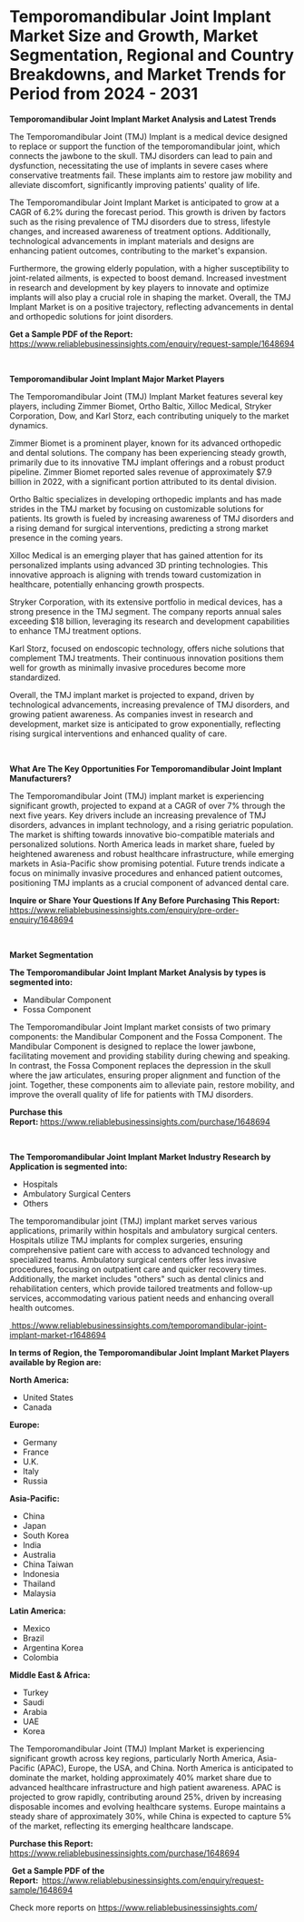<p><h1>Temporomandibular Joint Implant Market Size and Growth, Market Segmentation, Regional and Country Breakdowns, and Market Trends for Period from 2024 -  2031</h1></p><p><strong>Temporomandibular Joint Implant Market Analysis and Latest Trends</strong></p>
<p><p>The Temporomandibular Joint (TMJ) Implant is a medical device designed to replace or support the function of the temporomandibular joint, which connects the jawbone to the skull. TMJ disorders can lead to pain and dysfunction, necessitating the use of implants in severe cases where conservative treatments fail. These implants aim to restore jaw mobility and alleviate discomfort, significantly improving patients' quality of life.</p><p>The Temporomandibular Joint Implant Market is anticipated to grow at a CAGR of 6.2% during the forecast period. This growth is driven by factors such as the rising prevalence of TMJ disorders due to stress, lifestyle changes, and increased awareness of treatment options. Additionally, technological advancements in implant materials and designs are enhancing patient outcomes, contributing to the market's expansion. </p><p>Furthermore, the growing elderly population, with a higher susceptibility to joint-related ailments, is expected to boost demand. Increased investment in research and development by key players to innovate and optimize implants will also play a crucial role in shaping the market. Overall, the TMJ Implant Market is on a positive trajectory, reflecting advancements in dental and orthopedic solutions for joint disorders.</p></p>
<p><strong>Get a Sample PDF of the Report:&nbsp;</strong> <a href="https://www.reliablebusinessinsights.com/enquiry/request-sample/1648694?utm_campaign=1877&utm_medium=2&utm_source=Github&utm_content=ia&utm_term=29122024&utm_id=temporomandibular-joint-implant">https://www.reliablebusinessinsights.com/enquiry/request-sample/1648694</a></p>
<p>&nbsp;</p>
<p><strong>Temporomandibular Joint Implant Major Market Players</strong></p>
<p><p>The Temporomandibular Joint (TMJ) Implant Market features several key players, including Zimmer Biomet, Ortho Baltic, Xilloc Medical, Stryker Corporation, Dow, and Karl Storz, each contributing uniquely to the market dynamics.</p><p>Zimmer Biomet is a prominent player, known for its advanced orthopedic and dental solutions. The company has been experiencing steady growth, primarily due to its innovative TMJ implant offerings and a robust product pipeline. Zimmer Biomet reported sales revenue of approximately $7.9 billion in 2022, with a significant portion attributed to its dental division.</p><p>Ortho Baltic specializes in developing orthopedic implants and has made strides in the TMJ market by focusing on customizable solutions for patients. Its growth is fueled by increasing awareness of TMJ disorders and a rising demand for surgical interventions, predicting a strong market presence in the coming years.</p><p>Xilloc Medical is an emerging player that has gained attention for its personalized implants using advanced 3D printing technologies. This innovative approach is aligning with trends toward customization in healthcare, potentially enhancing growth prospects.</p><p>Stryker Corporation, with its extensive portfolio in medical devices, has a strong presence in the TMJ segment. The company reports annual sales exceeding $18 billion, leveraging its research and development capabilities to enhance TMJ treatment options.</p><p>Karl Storz, focused on endoscopic technology, offers niche solutions that complement TMJ treatments. Their continuous innovation positions them well for growth as minimally invasive procedures become more standardized.</p><p>Overall, the TMJ implant market is projected to expand, driven by technological advancements, increasing prevalence of TMJ disorders, and growing patient awareness. As companies invest in research and development, market size is anticipated to grow exponentially, reflecting rising surgical interventions and enhanced quality of care.</p></p>
<p>&nbsp;</p>
<p><strong>What Are The Key Opportunities For Temporomandibular Joint Implant Manufacturers?</strong></p>
<p><p>The Temporomandibular Joint (TMJ) implant market is experiencing significant growth, projected to expand at a CAGR of over 7% through the next five years. Key drivers include an increasing prevalence of TMJ disorders, advances in implant technology, and a rising geriatric population. The market is shifting towards innovative bio-compatible materials and personalized solutions. North America leads in market share, fueled by heightened awareness and robust healthcare infrastructure, while emerging markets in Asia-Pacific show promising potential. Future trends indicate a focus on minimally invasive procedures and enhanced patient outcomes, positioning TMJ implants as a crucial component of advanced dental care.</p></p>
<p><strong>Inquire or Share Your Questions If Any Before Purchasing This Report:</strong> <a href="https://www.reliablebusinessinsights.com/enquiry/pre-order-enquiry/1648694?utm_campaign=1877&utm_medium=2&utm_source=Github&utm_content=ia&utm_term=29122024&utm_id=temporomandibular-joint-implant">https://www.reliablebusinessinsights.com/enquiry/pre-order-enquiry/1648694</a></p>
<p>&nbsp;</p>
<p><strong>Market Segmentation</strong></p>
<p><strong>The Temporomandibular Joint Implant Market Analysis by types is segmented into:</strong></p>
<p><ul><li>Mandibular Component</li><li>Fossa Component</li></ul></p>
<p><p>The Temporomandibular Joint Implant market consists of two primary components: the Mandibular Component and the Fossa Component. The Mandibular Component is designed to replace the lower jawbone, facilitating movement and providing stability during chewing and speaking. In contrast, the Fossa Component replaces the depression in the skull where the jaw articulates, ensuring proper alignment and function of the joint. Together, these components aim to alleviate pain, restore mobility, and improve the overall quality of life for patients with TMJ disorders.</p></p>
<p><strong>Purchase this Report:&nbsp;</strong><a href="https://www.reliablebusinessinsights.com/purchase/1648694?utm_campaign=1877&utm_medium=2&utm_source=Github&utm_content=ia&utm_term=29122024&utm_id=temporomandibular-joint-implant">https://www.reliablebusinessinsights.com/purchase/1648694</a></p>
<p>&nbsp;</p>
<p><strong>The Temporomandibular Joint Implant Market Industry Research by Application is segmented into:</strong></p>
<p><ul><li>Hospitals</li><li>Ambulatory Surgical Centers</li><li>Others</li></ul></p>
<p><p>The temporomandibular joint (TMJ) implant market serves various applications, primarily within hospitals and ambulatory surgical centers. Hospitals utilize TMJ implants for complex surgeries, ensuring comprehensive patient care with access to advanced technology and specialized teams. Ambulatory surgical centers offer less invasive procedures, focusing on outpatient care and quicker recovery times. Additionally, the market includes "others" such as dental clinics and rehabilitation centers, which provide tailored treatments and follow-up services, accommodating various patient needs and enhancing overall health outcomes.</p></p>
<p><a href="https://www.reliablebusinessinsights.com/temporomandibular-joint-implant-market-r1648694?utm_campaign=1877&utm_medium=2&utm_source=Github&utm_content=ia&utm_term=29122024&utm_id=temporomandibular-joint-implant">&nbsp;https://www.reliablebusinessinsights.com/temporomandibular-joint-implant-market-r1648694</a></p>
<p><strong>In terms of Region, the Temporomandibular Joint Implant Market Players available by Region are:</strong></p>
<p>
    <p> <strong> North America: </strong>
        <ul>
            <li>United States</li>
            <li>Canada</li>
        </ul>
        </p> 
    <p> <strong> Europe: </strong>
        <ul>
            <li>Germany</li>
            <li>France</li>
            <li>U.K.</li>
            <li>Italy</li>
            <li>Russia</li>
        </ul>
        </p> 
    <p> <strong> Asia-Pacific: </strong>
        <ul>
            <li>China</li>
            <li>Japan</li>
            <li>South Korea</li>
            <li>India</li>
            <li>Australia</li>
            <li>China Taiwan</li>
            <li>Indonesia</li>
            <li>Thailand</li>
            <li>Malaysia</li>
        </ul>
        </p> 
    <p> <strong> Latin America: </strong>
        <ul>
            <li>Mexico</li>
            <li>Brazil</li>
            <li>Argentina Korea</li>
            <li>Colombia</li>
        </ul>
        </p> 
    <p> <strong> Middle East & Africa: </strong>
        <ul>
            <li>Turkey</li>
            <li>Saudi</li>
            <li>Arabia</li>
            <li>UAE</li>
            <li>Korea</li>
        </ul>
    </p>
    </p>
<p><p>The Temporomandibular Joint (TMJ) Implant Market is experiencing significant growth across key regions, particularly North America, Asia-Pacific (APAC), Europe, the USA, and China. North America is anticipated to dominate the market, holding approximately 40% market share due to advanced healthcare infrastructure and high patient awareness. APAC is projected to grow rapidly, contributing around 25%, driven by increasing disposable incomes and evolving healthcare systems. Europe maintains a steady share of approximately 30%, while China is expected to capture 5% of the market, reflecting its emerging healthcare landscape.</p></p>
<p><strong>Purchase this Report: </strong><a href="https://www.reliablebusinessinsights.com/purchase/1648694?utm_campaign=1877&utm_medium=2&utm_source=Github&utm_content=ia&utm_term=29122024&utm_id=temporomandibular-joint-implant">https://www.reliablebusinessinsights.com/purchase/1648694</a></p>
<p>&nbsp;<strong>Get a Sample PDF of the Report:&nbsp;&nbsp;</strong><a href="https://www.reliablebusinessinsights.com/enquiry/request-sample/1648694?utm_campaign=1877&utm_medium=2&utm_source=Github&utm_content=ia&utm_term=29122024&utm_id=temporomandibular-joint-implant">https://www.reliablebusinessinsights.com/enquiry/request-sample/1648694</a></p>
<p><strong></strong></p>
<p>Check more reports on <a href="https://www.reliablebusinessinsights.com/?utm_campaign=1877&utm_medium=2&utm_source=Github&utm_content=ia&utm_term=29122024&utm_id=temporomandibular-joint-implant">https://www.reliablebusinessinsights.com/</a></p>